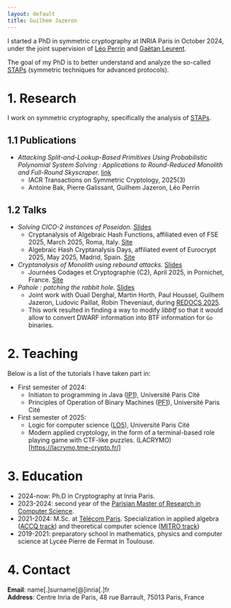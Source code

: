 ```yaml
---
layout: default
title: Guilhem Jazeron
---
```


I started a PhD in symmetric cryptography at INRIA Paris in October 2024, under the joint supervision of [Léo Perrin](https://who.paris.inria.fr/Leo.Perrin/) and [Gaëtan Leurent](https://who.rocq.inria.fr/Gaetan.Leurent/).

The goal of my PhD is to better understand and analyze the so-called [STAPs](https://stap-zoo.com/) (symmetric techniques for advanced protocols).

# 1. Research

I work on symmetric cryptography, specifically the analysis of [STAPs](https://stap-zoo.com/).

## 1.1 Publications 

- *Attacking Split-and-Lookup-Based Primitives Using Probabilistic Polynomial System Solving : Applications to Round-Reduced Monolith and Full-Round Skyscraper.* [link](https://tosc.iacr.org/index.php/ToSC/article/view/12473)
    * IACR Transactions on Symmetric Cryptology, 2025(3)
    * Antoine Bak, Pierre Galissant, Guilhem Jazeron, Léo Perrin

## 1.2 Talks

- *Solving CICO-2 instances of Poseidon.* [Slides](./assets/presentations/poseidon.pdf)
    * Cryptanalysis of Algebraic Hash Functions, affiliated even of FSE 2025, March 2025, Roma, Italy. [Site](https://www.cahf-poseidon.info/)
    * Algebraic Hash Cryptanalysis Days, affiliated event of Eurocrypt 2025, May 2025, Madrid, Spain. [Site](https://www.ahc-poseidon.info/)
- *Cryptanalysis of Monolith using rebound attacks.* [Slides](./assets/presentations/monolith.pdf)
    * Journées Codages et Cryptographie (C2), April 2025, in Pornichet, France. [Site](https://indico.math.cnrs.fr/event/11948/)
- *Pahole : patching the rabbit hole.* [Slides](./assets/presentations/redocs25-orange.pdf)
    * Joint work with Ouail Derghal, Martin Horth, Paul Houssel, Guilhem Jazeron, Ludovic Paillat, Robin Theveniaut, during [REDOCS 2025](https://gdr-securite.irisa.fr/redocs/redocs25/).
    * This work resulted in finding a way to modify *libbtf* so that it would allow to convert DWARF information into BTF information for `Go` binaries.

# 2. Teaching 

Below is a list of the tutorials I have taken part in:

- First semester of 2024:
  * Initiaton to programming in Java ([IP1](https://www.informatique.univ-paris-diderot.fr/formations/licences/ue/l1/ip1)), Université Paris Cité
  * Principles of Operation of Binary Machines ([PF1](https://yunes.informatique.univ-paris-diderot.fr/accueil/enseignement/pf1/)), Université Paris Cité
- First semester of 2025:
  * Logic for computer science ([LO5](https://www.irif.fr/~schmitz/teach/2025_lo5/)), Université Paris Cité
  * Modern applied cryptology, in the form of a terminal-based role playing game with CTF-like puzzles. (LACRYMO)[https://lacrymo.tme-crypto.fr/]

# 3. Education

- 2024-now: Ph.D in Cryptography at Inria Paris.
- 2023-2024: second year of the [Parisian Master of Research in Computer Science](https://wikimpri.dptinfo.ens-cachan.fr/doku.php).
- 2021-2024: M.Sc. at [Télécom Paris](https://www.telecom-paris.fr/en/engineering/training). Specialization in applied algebra ([ACCQ track](https://synapses.telecom-paris.fr/catalogue/parcours/1401/ACCQ-filiere-algebre-appliquee-cryptographie-information-quantique-codage-creneau-c)) and theoretical computer science ([MITRO track](https://synapses.telecom-paris.fr/catalogue/2025-2026/parcours/1374/MITRO-mathematics-theoretical-computer-science-and-operation-research-time-slot-b))
- 2019-2021: preparatory school in mathematics, physics and computer science at Lycée Pierre de Fermat in Toulouse.

# 4. Contact 

**Email**: name[.]surname[@]inria[.]fr  
**Address**: Centre Inria de Paris, 48 rue Barrault, 75013 Paris, France